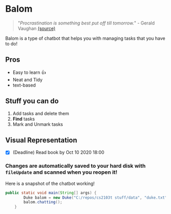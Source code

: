 # Balom

> "*Procrastination is something best put off till tomorrow.*" - Gerald Vaughan [(source)](https://www.askideas.com/63-best-procrastination-quotes-and-sayings/procrastination-is-something-best-put-off-until-tomorrow-gerald-vaughan/)

Balom is a type of chatbot that helps you with managing tasks that you have to do!

## Pros
* Easy to learn 👍
* Neat and Tidy
* text-based

## Stuff you can do
1. Add tasks and delete them
2. **Find** tasks
3. Mark and Unmark tasks

## Visual Representation
- [x] \(Deadline) Read book by Oct 10 2020 18:00

### Changes are automatically saved to your hard disk with `fileUpdate` and scanned when you reopen it!
Here is a snapshot of the chatbot working!

```java
public static void main(String[] args) {
        Duke balom = new Duke("C:/repos/cs2103t stuff/data", "duke.txt");
        balom.chatting();
    }
```